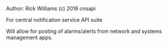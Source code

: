 
Author: Rick Williams (c) 2018
cnsapi

For central notification service API suite

Will allow for posting of alarms/alerts from network and systems management apps.


